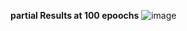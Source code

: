 **partial Results at 100 epoochs**
![image](https://github.com/user-attachments/assets/67b7fcb0-b928-48ed-b37a-1cc2aa0448ce)

